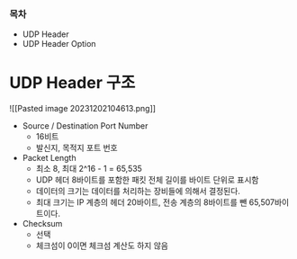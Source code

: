 ### 목차
- UDP Header
- UDP Header Option
# UDP Header 구조
![[Pasted image 20231202104613.png]]
- Source / Destination Port Number
	- 16비트
	- 발신지, 목적지 포트 번호
- Packet Length
	- 최소 8, 최대 2^16 - 1 = 65,535
	- UDP 헤더 8바이트를 포함한 패킷 전체 길이를 바이트 단위로 표시함
	- 데이터의 크기는 데이터를 처리하는 장비들에 의해서 결정된다.
	- 최대 크기는 IP 계층의 헤더 20바이트, 전송 계층의 8바이트를 뺀 65,507바이트이다.
- Checksum
	- 선택
	- 체크섬이 0이면 체크섬 계산도 하지 않음